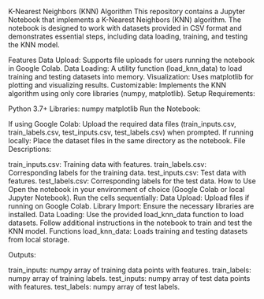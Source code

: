 K-Nearest Neighbors (KNN) Algorithm
This repository contains a Jupyter Notebook that implements a K-Nearest Neighbors (KNN) algorithm. The notebook is designed to work with datasets provided in CSV format and demonstrates essential steps, including data loading, training, and testing the KNN model.

Features
Data Upload: Supports file uploads for users running the notebook in Google Colab.
Data Loading: A utility function (load_knn_data) to load training and testing datasets into memory.
Visualization: Uses matplotlib for plotting and visualizing results.
Customizable: Implements the KNN algorithm using only core libraries (numpy, matplotlib).
Setup
Requirements:

Python 3.7+
Libraries:
numpy
matplotlib
Run the Notebook:

If using Google Colab:
Upload the required data files (train_inputs.csv, train_labels.csv, test_inputs.csv, test_labels.csv) when prompted.
If running locally:
Place the dataset files in the same directory as the notebook.
File Descriptions:

train_inputs.csv: Training data with features.
train_labels.csv: Corresponding labels for the training data.
test_inputs.csv: Test data with features.
test_labels.csv: Corresponding labels for the test data.
How to Use
Open the notebook in your environment of choice (Google Colab or local Jupyter Notebook).
Run the cells sequentially:
Data Upload: Upload files if running on Google Colab.
Library Import: Ensure the necessary libraries are installed.
Data Loading: Use the provided load_knn_data function to load datasets.
Follow additional instructions in the notebook to train and test the KNN model.
Functions
load_knn_data: Loads training and testing datasets from local storage.

Outputs:

train_inputs: numpy array of training data points with features.
train_labels: numpy array of training labels.
test_inputs: numpy array of test data points with features.
test_labels: numpy array of test labels.